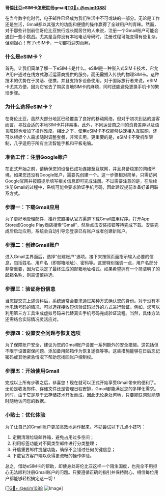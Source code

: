 **哥倫比亞eSIM卡怎麽註冊gmail[[TG💪+ @esim1088](https://t.me/s/esim1088)]**

在当今数字化时代，电子邮件已经成为我们生活中不可或缺的一部分。无论是工作还是生活，Gmail都以其强大的功能和便捷的操作赢得了全球用户的青睐。然而，对于那些计划前往哥伦比亚旅行或长期居住的人来说，注册一个Gmail账户可能会遇到一些小挑战。尤其是当你没有本地电话号码时，注册过程可能变得有些复杂。但别担心！有了eSIM卡，一切都将迎刃而解。

### 什么是eSIM卡？

首先，让我们简单了解一下eSIM卡是什么。eSIM是一种嵌入式SIM卡技术，它允许用户通过在线方式激活运营商提供的服务，而无需插入传统的物理SIM卡。这种技术的优势在于灵活、便携，并且支持多设备使用。对于国际旅行者来说，eSIM卡尤其方便，因为它省去了购买当地SIM卡的麻烦，同时还能避免更换手机卡的繁琐步骤。

### 为什么选择eSIM卡？

在哥伦比亚，虽然大部分地区已经覆盖了良好的移动网络，但对于初次到达的游客而言，寻找合适的本地SIM卡并非易事。此外，不同运营商之间的资费差异以及语言障碍也增加了操作难度。相比之下，使用eSIM卡不仅能够快速接入互联网，还可以根据个人需求随时调整套餐，非常实用。更重要的是，eSIM卡不受机型限制，几乎适用于所有主流智能手机和平板电脑。

### 准备工作：注册Google账户

在正式开始之前，请确保您的设备已成功连接至互联网，并且具备稳定的网络环境。如果您还没有Google账户，需要先创建一个。这一步骤相对简单，只需访问Google官网并按照提示填写相关信息即可完成注册。不过需要注意的是，在后续注册Gmail的过程中，系统可能会要求验证手机号码，因此建议提前准备好备用联系方式。

### 步骤一：下载Gmail应用

为了更好地管理邮件，推荐您直接从官方渠道下载Gmail应用程序。打开App Store或Google Play商店搜索“Gmail”，然后点击安装按钮等待完成下载。安装完成后启动应用，系统会自动引导您登录已有账户或者创建新账户。

### 步骤二：创建Gmail账户

进入Gmail主界面后，选择“创建账户”选项。接下来按照页面指示输入必要的信息，包括姓名、用户名（即邮箱地址）、密码等。这里特别强调一点，用户名部分非常重要，因为它决定了最终生成的邮箱地址格式。如果希望拥有一个简洁明了的邮箱名称，则需谨慎挑选。

### 步骤三：验证身份信息

当您提交完上述资料后，系统通常会要求通过某种方式确认您的身份。对于没有本地电话号码的情况，可以选择接收短信验证码以外的方式进行验证。例如，您可以利用第三方工具生成虚拟号码来代替真实手机号码完成验证流程。当然，具体方法还需结合实际情况灵活应对。

### 步骤四：设置安全问题与恢复选项

为了保障账户安全，建议为您的Gmail账户设置一系列额外的安全措施。这包括但不限于设置密保问题、添加备用邮箱作为恢复途径等等。这些措施能够在日后忘记密码或其他紧急情况下帮助您找回账户控制权。

### 步骤五：开始使用Gmail

完成以上所有步骤之后，恭喜您！现在就可以正式开始享受Gmail带来的便利了。无论是收发邮件、存储文件还是管理日程安排，Gmail都能满足您的多样化需求。同时，由于它是基于云存储技术开发而成，因此无论身处何地，只要能联网就能随时随地访问您的数据。

### 小贴士：优化体验

为了让自己的Gmail账户更加高效地运作起来，不妨尝试以下几点小技巧：

1. 定期清理垃圾邮件箱，避免占用过多空间；
2. 利用标签功能对不同类型邮件进行分类整理；
3. 开启重要邮件提醒功能，确保不会错过任何关键信息；
4. 下载官方客户端以获得更流畅的操作体验。

总之，借助eSIM卡的帮助，即使身处哥伦比亚这样一个陌生国度，也完全不用担心无法顺利注册Gmail账户的问题。只要遵循正确的指引并保持耐心，相信每位用户都能够轻松搞定这一切！

[[TG💪+ @esim1088](https://t.me/s/esim1088) ![Image](https://i.postimg.cc/4NQfJmqS/Snipaste-2025-05-13-00-14-12.png)]